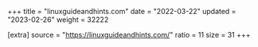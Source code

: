 +++
title = "linuxguideandhints.com"
date = "2022-03-22"
updated = "2023-02-26"
weight = 32222

[extra]
source = "https://linuxguideandhints.com/"
ratio = 11
size = 31
+++
